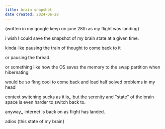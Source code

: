 ```yaml
---
title: brain snapshot
date created: 2024-06-28
---
```

(written in my google keep on june 28th as my flight was landing)

i wish I could save the snapshot of my brain state at a given time.

kinda like pausing the train of thought to come back to it

or pausing the thread

or something like how the OS saves the memory to the swap partition when hibernating

would be so fkng cool to come back and load half solved problems in my head

context switching sucks as it is,, but the serenity and "state" of the brain space is even harder to switch back to.

anyway,, internet is back on as flight has landed.

adios {this state of my brain}
